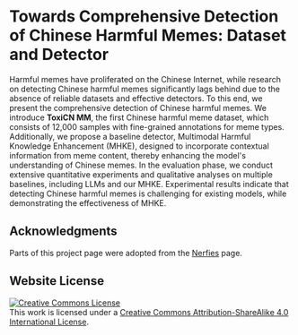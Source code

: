 # Towards Comprehensive Detection of Chinese Harmful Memes: Dataset and Detector
Harmful memes have proliferated on the Chinese Internet, while research on detecting Chinese harmful memes significantly lags behind due to the absence of reliable datasets and effective detectors.
To this end, we present the comprehensive detection of Chinese harmful memes.
We introduce **ToxiCN MM**, the first Chinese harmful meme dataset, which consists of 12,000 samples with fine-grained annotations for meme types. 
Additionally, we propose a baseline detector, Multimodal Harmful Knowledge Enhancement (MHKE), designed to incorporate contextual information from meme content, thereby enhancing the model's understanding of Chinese memes.
In the evaluation phase, we conduct extensive quantitative experiments and qualitative analyses on multiple baselines, including LLMs and our MHKE. 
Experimental results indicate that detecting Chinese harmful memes is challenging for existing models, while demonstrating the effectiveness of MHKE.

## Acknowledgments
Parts of this project page were adopted from the [Nerfies](https://nerfies.github.io/) page.

## Website License
<a rel="license" href="http://creativecommons.org/licenses/by-sa/4.0/"><img alt="Creative Commons License" style="border-width:0" src="https://i.creativecommons.org/l/by-sa/4.0/88x31.png" /></a><br />This work is licensed under a <a rel="license" href="http://creativecommons.org/licenses/by-sa/4.0/">Creative Commons Attribution-ShareAlike 4.0 International License</a>.
